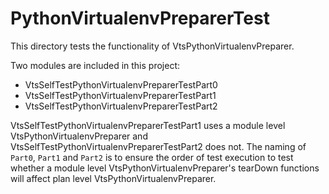 # PythonVirtualenvPreparerTest

This directory tests the functionality of VtsPythonVirtualenvPreparer.


Two modules are included in this project:

* VtsSelfTestPythonVirtualenvPreparerTestPart0
* VtsSelfTestPythonVirtualenvPreparerTestPart1
* VtsSelfTestPythonVirtualenvPreparerTestPart2


VtsSelfTestPythonVirtualenvPreparerTestPart1 uses a module level
VtsPythonVirtualenvPreparer and VtsSelfTestPythonVirtualenvPreparerTestPart2
does not. The naming of `Part0`, `Part1` and `Part2` is to ensure the order
of test execution to test whether a module level VtsPythonVirtualenvPreparer's
tearDown functions will affect plan level VtsPythonVirtualenvPreparer.

